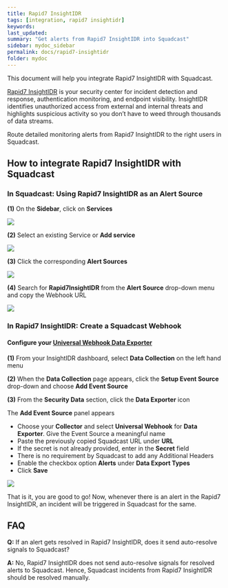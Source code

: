 ```yaml
---
title: Rapid7 InsightIDR
tags: [integration, rapid7 insightidr]
keywords: 
last_updated: 
summary: "Get alerts from Rapid7 InsightIDR into Squadcast"
sidebar: mydoc_sidebar
permalink: docs/rapid7-insightidr
folder: mydoc
---
```


This document will help you integrate Rapid7 InsightIDR with Squadcast.

<a href="https://www.rapid7.com/products/insightidr/">Rapid7 InsightIDR</a> is your security center for incident detection and response, authentication monitoring, and endpoint visibility. InsightIDR identifies unauthorized access from external and internal threats and highlights suspicious activity so you don’t have to weed through thousands of data streams.

Route detailed monitoring alerts from Rapid7 InsightIDR to the right users in Squadcast.

## How to integrate Rapid7 InsightIDR with Squadcast

### In Squadcast: Using Rapid7 InsightIDR as an Alert Source

**(1)** On the **Sidebar**, click on **Services**

![](images/integration_1-1.png)

**(2)** Select an existing Service or **Add service** 

![](images/integration_1-2.png)

**(3)** Click the corresponding **Alert Sources**

![](images/integration_1.png)

**(4)** Search for **Rapid7InsightIDR** from  the **Alert Source** drop-down menu and copy the Webhook URL

![](images/rapid7_1.png)

### In Rapid7 InsightIDR: Create a Squadcast Webhook

#### Configure your [Universal Webhook Data Exporter](https://docs.rapid7.com/insightidr/webhook/#section-how-to-configure-this-data-exporter)

**(1)** From your InsightIDR dashboard, select **Data Collection** on the left hand menu

**(2)** When the **Data Collection** page appears, click the **Setup Event Source** drop-down and choose **Add Event Source**

**(3)** From the **Security Data** section, click the **Data Exporter** icon

The **Add Event Source** panel appears

- Choose your **Collector** and select **Universal Webhook** for **Data Exporter**.  Give the Event Source a meaningful name
- Paste the previously copied Squadcast URL under **URL**
- If the secret is not already provided, enter in the **Secret** field
- There is no requirement by Squadcast to add any Additional Headers
- Enable the checkbox option **Alerts** under **Data Export Types**
- Click **Save**

![](images/rapid7_2.png)

That is it, you are good to go! Now, whenever there is an alert in the Rapid7 InsightIDR, an incident will be triggered in Squadcast for the same.

## FAQ

**Q:** If an alert gets resolved in Rapid7 InsightIDR, does it send auto-resolve signals to Squadcast?

**A:** No, Rapid7 InsightIDR does not send auto-resolve signals for resolved alerts to Squadcast. Hence, Squadcast incidents from Rapid7 InsightIDR should be resolved manually.